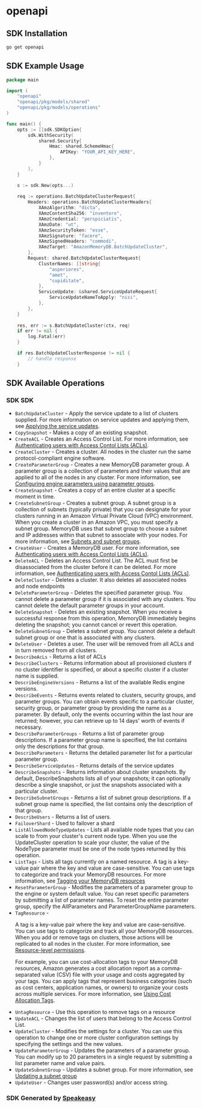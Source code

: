 # openapi

<!-- Start SDK Installation -->
## SDK Installation

```bash
go get openapi
```
<!-- End SDK Installation -->

## SDK Example Usage
<!-- Start SDK Example Usage -->
```go
package main

import (
    "openapi"
    "openapi/pkg/models/shared"
    "openapi/pkg/models/operations"
)

func main() {
    opts := []sdk.SDKOption{
        sdk.WithSecurity(
            shared.Security{
                Hmac: shared.SchemeHmac{
                    APIKey: "YOUR_API_KEY_HERE",
                },
            }
        ),
    }

    s := sdk.New(opts...)
    
    req := operations.BatchUpdateClusterRequest{
        Headers: operations.BatchUpdateClusterHeaders{
            XAmzAlgorithm: "dicta",
            XAmzContentSha256: "inventore",
            XAmzCredential: "perspiciatis",
            XAmzDate: "ut",
            XAmzSecurityToken: "esse",
            XAmzSignature: "facere",
            XAmzSignedHeaders: "commodi",
            XAmzTarget: "AmazonMemoryDB.BatchUpdateCluster",
        },
        Request: shared.BatchUpdateClusterRequest{
            ClusterNames: []string{
                "asperiores",
                "amet",
                "cupiditate",
            },
            ServiceUpdate: &shared.ServiceUpdateRequest{
                ServiceUpdateNameToApply: "nisi",
            },
        },
    }
    
    res, err := s.BatchUpdateCluster(ctx, req)
    if err != nil {
        log.Fatal(err)
    }

    if res.BatchUpdateClusterResponse != nil {
        // handle response
    }
```
<!-- End SDK Example Usage -->

<!-- Start SDK Available Operations -->
## SDK Available Operations

### SDK SDK

* `BatchUpdateCluster` - Apply the service update to a list of clusters supplied. For more information on service updates and applying them, see <a href="https://docs.aws.amazon.com/MemoryDB/latest/devguide/managing-updates.html#applying-updates">Applying the service updates</a>.
* `CopySnapshot` - Makes a copy of an existing snapshot.
* `CreateACL` - Creates an Access Control List. For more information, see <a href="https://docs.aws.amazon.com/MemoryDB/latest/devguide/clusters.acls.html">Authenticating users with Access Contol Lists (ACLs)</a>.
* `CreateCluster` - Creates a cluster. All nodes in the cluster run the same protocol-compliant engine software.
* `CreateParameterGroup` - Creates a new MemoryDB parameter group. A parameter group is a collection of parameters and their values that are applied to all of the nodes in any cluster. For more information, see <a href="https://docs.aws.amazon.com/MemoryDB/latest/devguide/parametergroups.html">Configuring engine parameters using parameter groups</a>. 
* `CreateSnapshot` - Creates a copy of an entire cluster at a specific moment in time.
* `CreateSubnetGroup` - Creates a subnet group. A subnet group is a collection of subnets (typically private) that you can designate for your clusters running in an Amazon Virtual Private Cloud (VPC) environment. When you create a cluster in an Amazon VPC, you must specify a subnet group. MemoryDB uses that subnet group to choose a subnet and IP addresses within that subnet to associate with your nodes. For more information, see <a href="https://docs.aws.amazon.com/MemoryDB/latest/devguide/subnetgroups.html">Subnets and subnet groups</a>.
* `CreateUser` - Creates a MemoryDB user. For more information, see <a href="https://docs.aws.amazon.com/MemoryDB/latest/devguide/clusters.acls.html">Authenticating users with Access Contol Lists (ACLs)</a>.
* `DeleteACL` - Deletes an Access Control List. The ACL must first be disassociated from the cluster before it can be deleted. For more information, see <a href="https://docs.aws.amazon.com/MemoryDB/latest/devguide/clusters.acls.html">Authenticating users with Access Contol Lists (ACLs)</a>.
* `DeleteCluster` - Deletes a cluster. It also deletes all associated nodes and node endpoints
* `DeleteParameterGroup` - Deletes the specified parameter group. You cannot delete a parameter group if it is associated with any clusters. You cannot delete the default parameter groups in your account.
* `DeleteSnapshot` - Deletes an existing snapshot. When you receive a successful response from this operation, MemoryDB immediately begins deleting the snapshot; you cannot cancel or revert this operation.
* `DeleteSubnetGroup` - Deletes a subnet group. You cannot delete a default subnet group or one that is associated with any clusters.
* `DeleteUser` - Deletes a user. The user will be removed from all ACLs and in turn removed from all clusters.
* `DescribeAcLs` - Returns a list of ACLs
* `DescribeClusters` - Returns information about all provisioned clusters if no cluster identifier is specified, or about a specific cluster if a cluster name is supplied.
* `DescribeEngineVersions` - Returns a list of the available Redis engine versions.
* `DescribeEvents` - Returns events related to clusters, security groups, and parameter groups. You can obtain events specific to a particular cluster, security group, or parameter group by providing the name as a parameter. By default, only the events occurring within the last hour are returned; however, you can retrieve up to 14 days' worth of events if necessary.
* `DescribeParameterGroups` - Returns a list of parameter group descriptions. If a parameter group name is specified, the list contains only the descriptions for that group.
* `DescribeParameters` - Returns the detailed parameter list for a particular parameter group.
* `DescribeServiceUpdates` - Returns details of the service updates
* `DescribeSnapshots` - Returns information about cluster snapshots. By default, DescribeSnapshots lists all of your snapshots; it can optionally describe a single snapshot, or just the snapshots associated with a particular cluster.
* `DescribeSubnetGroups` - Returns a list of subnet group descriptions. If a subnet group name is specified, the list contains only the description of that group.
* `DescribeUsers` - Returns a list of users.
* `FailoverShard` - Used to failover a shard
* `ListAllowedNodeTypeUpdates` - Lists all available node types that you can scale to from your cluster's current node type. When you use the UpdateCluster operation to scale your cluster, the value of the NodeType parameter must be one of the node types returned by this operation.
* `ListTags` - Lists all tags currently on a named resource. A tag is a key-value pair where the key and value are case-sensitive. You can use tags to categorize and track your MemoryDB resources. For more information, see <a href="https://docs.aws.amazon.com/MemoryDB/latest/devguide/Tagging-Resources.html">Tagging your MemoryDB resources</a> 
* `ResetParameterGroup` - Modifies the parameters of a parameter group to the engine or system default value. You can reset specific parameters by submitting a list of parameter names. To reset the entire parameter group, specify the AllParameters and ParameterGroupName parameters.
* `TagResource` - <p>A tag is a key-value pair where the key and value are case-sensitive. You can use tags to categorize and track all your MemoryDB resources. When you add or remove tags on clusters, those actions will be replicated to all nodes in the cluster. For more information, see <a href="https://docs.aws.amazon.com/MemoryDB/latest/devguide/iam.resourcelevelpermissions.html">Resource-level permissions</a>.</p> <p>For example, you can use cost-allocation tags to your MemoryDB resources, Amazon generates a cost allocation report as a comma-separated value (CSV) file with your usage and costs aggregated by your tags. You can apply tags that represent business categories (such as cost centers, application names, or owners) to organize your costs across multiple services. For more information, see <a href="https://docs.aws.amazon.com/MemoryDB/latest/devguide/tagging.html">Using Cost Allocation Tags</a>.</p>
* `UntagResource` - Use this operation to remove tags on a resource
* `UpdateACL` - Changes the list of users that belong to the Access Control List.
* `UpdateCluster` - Modifies the settings for a cluster. You can use this operation to change one or more cluster configuration settings by specifying the settings and the new values.
* `UpdateParameterGroup` - Updates the parameters of a parameter group. You can modify up to 20 parameters in a single request by submitting a list parameter name and value pairs.
* `UpdateSubnetGroup` - Updates a subnet group. For more information, see <a href="https://docs.aws.amazon.com/MemoryDB/latest/devguide/ubnetGroups.Modifying.html">Updating a subnet group</a> 
* `UpdateUser` - Changes user password(s) and/or access string.

<!-- End SDK Available Operations -->

### SDK Generated by [Speakeasy](https://docs.speakeasyapi.dev/docs/using-speakeasy/client-sdks)
